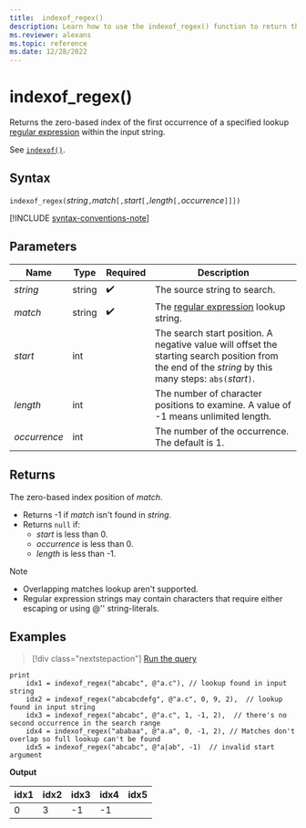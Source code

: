 ```yaml
---
title:  indexof_regex()
description: Learn how to use the indexof_regex() function to return the zero-based index position of a `regex` input.
ms.reviewer: alexans
ms.topic: reference
ms.date: 12/28/2022
---
```

# indexof_regex()

Returns the zero-based index of the first occurrence of a specified lookup [regular expression](re2.md) within the input string.

See [`indexof()`](indexof-function.md).

## Syntax

`indexof_regex(`*string*`,`*match*`[,`*start*`[,`*length*`[,`*occurrence*`]]])`

[!INCLUDE [syntax-conventions-note](../../includes/syntax-conventions-note.md)]

## Parameters

| Name | Type | Required | Description |
|--|--|--|--|
|*string*| string |  :heavy_check_mark: | The source string to search.|  
|*match*| string |  :heavy_check_mark: | The [regular expression](re2.md) lookup string.|
|*start*| int | | The search start position. A negative value will offset the starting search position from the end of the *string* by this many steps: `abs(`*start*`)`. |
|*length*| int | | The number of character positions to examine. A value of -1 means unlimited length.|
|*occurrence*| int | | The number of the occurrence. The default is 1.|

## Returns

The zero-based index position of *match*.

* Returns -1 if *match* isn't found in *string*.
* Returns `null` if:
  * *start* is less than 0.
  * *occurrence* is less than 0.
  * *length* is less than -1.

> [!NOTE]
>
> * Overlapping matches lookup aren't supported.
> * Regular expression strings may contain characters that require either escaping or using @'' string-literals.

## Examples

> [!div class="nextstepaction"]
> <a href="https://dataexplorer.azure.com/clusters/help/databases/Samples?query=H4sIAAAAAAAAA42Qy07DMBBF93zFVTalkqGkwIIFEj/AN1QTe+JYGDvyo8qCj2dSatjwsmd3Nef4ek4ulAvIcWbp8QgXDC9xPCS2vFx2NGiZTuGpo2vdbRV2O/gYX+qMMdZgZEFmrgW5CMs21v4nluHRfvIUbhQeFPYC/i/59s9XKvQKV/0XtkyceJMRIjLrKOyodU2Jg+ZVI7kElPSERMFyU919p5JLZxV9FGgqMT1T0RNnmBg2BfHIydOMHDFW71s9TWs48Llns93/XuyNhm51bU+VXDiSd0b+hlI5nNZAydZXDuUd3NbxhNUBAAA=" target="_blank">Run the query</a>

```kusto
print
    idx1 = indexof_regex("abcabc", @"a.c"), // lookup found in input string
    idx2 = indexof_regex("abcabcdefg", @"a.c", 0, 9, 2),  // lookup found in input string
    idx3 = indexof_regex("abcabc", @"a.c", 1, -1, 2),  // there's no second occurrence in the search range
    idx4 = indexof_regex("ababaa", @"a.a", 0, -1, 2), // Matches don't overlap so full lookup can't be found 
    idx5 = indexof_regex("abcabc", @"a|ab", -1)  // invalid start argument
```

**Output**

|idx1|idx2|idx3|idx4|idx5|
|----|----|----|----|----|
|0   |3   |-1  |-1  |    |
